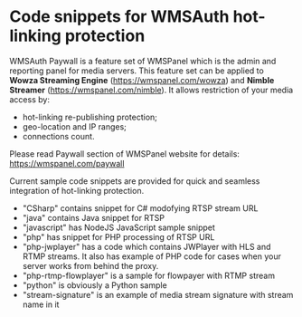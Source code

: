 Code snippets for WMSAuth hot-linking protection
=====================

WMSAuth Paywall is a feature set of WMSPanel which is the admin and reporting panel for media servers. This feature set can be applied to **Wowza Streaming Engine** (https://wmspanel.com/wowza) and **Nimble Streamer** (https://wmspanel.com/nimble). It allows restriction of your media access by:
- hot-linking re-publishing protection;
- geo-location and IP ranges;
- connections count.

Please read Paywall section of WMSPanel website for details: https://wmspanel.com/paywall

Current sample code snippets are provided for quick and seamless integration of hot-linking protection.

- "CSharp" contains snippet for C# modofying RTSP stream URL
- "java" contains Java snippet for RTSP
- "javascript" has NodeJS JavaScript sample snippet
- "php" has snippet for PHP processing of RTSP URL
- "php-jwplayer" has a code which contains JWPlayer with HLS and RTMP streams. It also has example of PHP code for cases when your server works from behind the proxy.
- "php-rtmp-flowplayer" is a sample for flowpayer with RTMP stream
- "python" is obviously a Python sample
- "stream-signature" is an example of media stream signature with stream name in it
